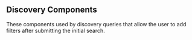 ## Discovery Components

These components used by discovery queries that allow the user to add filters after submitting the initial search.

